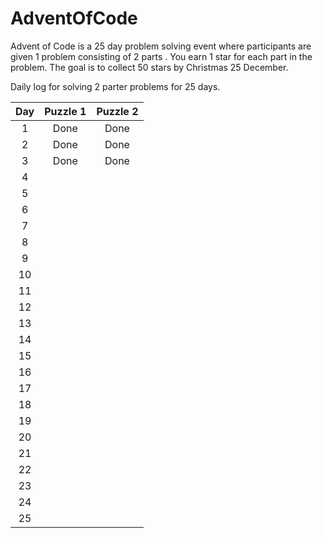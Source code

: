 # AdventOfCode

Advent of Code is a 25 day problem solving event where participants are given 1 problem consisting of 2 parts . You earn 1 star for each part in the problem.
The goal is to collect 50 stars by Christmas 25 December.

Daily log for solving 2 parter problems for 25 days.

| Day  | Puzzle 1 | Puzzle 2 |
| :--: | :------: | :------: |
|  1   |   Done   |   Done   |
|  2   |   Done   |   Done   |
|  3   |   Done   |   Done   |
|  4   |          |          |
|  5   |          |          |
|  6   |          |          |
|  7   |          |          |
|  8   |          |          |
|  9   |          |          |
|  10  |          |          |
|  11  |          |          |
|  12  |          |          |
|  13  |          |          |
|  14  |          |          |
|  15  |          |          |
|  16  |          |          |
|  17  |          |          |
|  18  |          |          |
|  19  |          |          |
|  20  |          |          |
|  21  |          |          |
|  22  |          |          |
|  23  |          |          |
|  24  |          |          |
|  25  |          |          |
